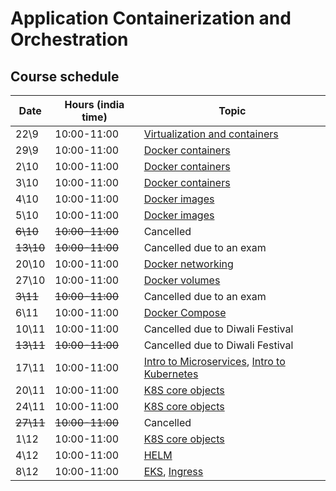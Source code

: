 # Application Containerization and Orchestration

## Course schedule

| Date      | Hours (india time) | Topic                                                                                                                                                           |
|-----------|--------------------|-----------------------------------------------------------------------------------------------------------------------------------------------------------------| 
| 22\9      | 	10:00-11:00       | [Virtualization and containers](tutorials/docker_intro.md)                                                                                                      | 
| 29\9      | 	10:00-11:00       | [Docker containers](tutorials/docker_containers.md)                                                                                                             | 
| 2\10      | 	10:00-11:00       | [Docker containers](tutorials/docker_containers.md)                                                                                                             | 
| 3\10      | 	10:00-11:00       | [Docker containers](tutorials/docker_containers.md)                                                                                                             | 
| 4\10      | 	10:00-11:00       | [Docker images](tutorials/docker_images.md)                                                                                                                     | 
| 5\10      | 	10:00-11:00       | [Docker images](tutorials/docker_images.md)                                                                                                                     | 
| ~~6\10~~  | 	~~10:00-11:00~~   | Cancelled                                                                                                                                                       | 
| ~~13\10~~ | 	~~10:00-11:00~~   | Cancelled due to an exam                                                                                                                                        | 
| 20\10     | 	10:00-11:00       | [Docker networking](tutorials/docker_networking.md)                                                                                                             | 
| 27\10     | 	10:00-11:00       | [Docker volumes](tutorials/docker_volumes.md)                                                                                                                   | 
| ~~3\11~~  | 	~~10:00-11:00~~   | Cancelled due to an exam                                                                                                                                        | 
| 6\11      | 	10:00-11:00       | [Docker Compose](tutorials/docker_compose.md)                                                                                                                   | 
| 10\11     | 	10:00-11:00       | Cancelled due to Diwali Festival                                                                                                                                | 
| ~~13\11~~ | 	~~10:00-11:00~~   | Cancelled due to Diwali Festival                                                                                                                                | 
| 17\11     | 	10:00-11:00       | [Intro to Microservices](https://alonitac.github.io/UPES-CSDV-3004/slides/intro_to_microservices.html), [Intro to Kubernetes](tutorials/k8s_setup_and_intro.md) | 
| 20\11     | 	10:00-11:00       | [K8S core objects](tutorials/k8s_core_objects.md)                                                                                                               | 
| 24\11     | 	10:00-11:00       | [K8S core objects](tutorials/k8s_core_objects.md)                                                                                                               | 
| ~~27\11~~ | 	~~10:00-11:00~~   | Cancelled                                                                                                                                                       | 
| 1\12      | 	10:00-11:00       | [K8S core objects](tutorials/k8s_core_objects.md)                                                                                                               |
| 4\12      | 	10:00-11:00       | [HELM](tutorials/k8s_helm.md)                                                                                                                                   |
| 8\12      | 	10:00-11:00       | [EKS](tutorials/k8s_eks.md), [Ingress](tutorials/k8s_networking.md)                                                                                         | 